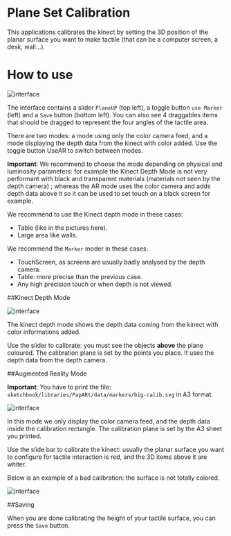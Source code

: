 # Plane Set Calibration

This applications calibrates the kinect by setting the 3D position of the planar surface you want to make tactile (that can be a computer screen, a desk, wall...).

# How to use
![interface](https://github.com/potioc/Papart-examples/blob/master/papart-examples/DepthCamera/calibration/PlaneSetCalibration/planesetcalibration_interface.png)


The interface contains a slider `PlaneUP` (top left), a toggle button `use Marker` (left) and a `Save` button (bottom left).
You can also see 4 draggables items that should be dragged to represent the four angles of the tactile area.

There are two modes: a mode using only the color camera feed, and a mode displaying the depth data from the kinect with color added. Use the toggle button UseAR to switch between modes.

**Important**: We recommend to choose the mode depending on physical and luminosity parameters: for example the Kinect Depth Mode is not very performant with black and transparent materials (materials not seen by the depth camera) ; whereas the AR mode uses the color camera and adds depth data above it so it can be used to set touch on a black screen for example.

We recommend to use the Kinect depth mode in these cases:
* Table (like in the pictures here). 
* Large area like walls. 

We recommend the `Marker` moder in these cases:
* TouchScreen, as screens are usually badly analysed by the depth camera.
* Table: more precise than the previous case. 
* Any high precision touch or when depth is not viewed. 


##Kinect Depth Mode

![interface](https://github.com/potioc/Papart-examples/blob/master/papart-examples/DepthCamera/calibration/PlaneSetCalibration/planesetcalibration_depth.png)

The kinect depth mode shows the depth data coming from the kinect with color informations added.

Use the slider to calibrate: you must see the objects **above** the plane coloured. 
The calibration plane is set by the points you place. It uses the depth data from the depth camera. 

##Augmented Reality Mode 

**Important**: You have to print the file: `sketchbook/libraries/PapARt/data/markers/big-calib.svg` in A3 format.

![interface](https://github.com/potioc/Papart-examples/blob/master/papart-examples/DepthCamera/calibration/PlaneSetCalibration/planesetcalibration_ar.png)

In this mode we only display the color camera feed, and the depth data inside the calibration rectangle. 
The calibration plane is set by the A3 sheet you printed. 

Use the slide bar to calibrate the kinect: usually the planar surface you want to configure for tactile interaction is red, and the 3D items above it are whiter. 


Below is an example of a bad calibration: the surface is not totally colored. 

![interface](https://github.com/potioc/Papart-examples/blob/master/papart-examples/DepthCamera/calibration/PlaneSetCalibration/planesetcalibration_ar_bad.png)


##Saving

When you are done calibrating the height of your tactile surface, you can press the `Save` button.

